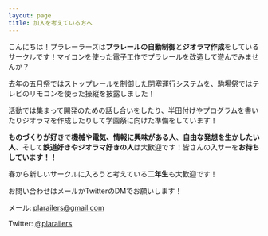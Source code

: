```yaml
---
layout: page
title: 加入を考えている方へ
---
```


こんにちは！プラレーラーズは**プラレールの自動制御**と**ジオラマ作成**をしているサークルです！マイコンを使った電子工作でプラレールを改造して遊んでみませんか？

去年の五月祭ではストップレールを制御した閉塞運行システムを、駒場祭ではテレビのリモコンを使った操縦を披露しました！

活動では集まって開発のための話し合いをしたり、半田付けやプログラムを書いたりジオラマを作成したりして学園祭に向けた準備をしています！

**ものづくりが好き**で**機械や電気、情報に興味がある人**、**自由な発想を生かしたい人**、そして**鉄道好きやジオラマ好きの人**は大歓迎です！皆さんの入サーを**お待ちしています！！**

春から新しいサークルに入ろうと考えている**二年生**も大歓迎です！

お問い合わせはメールかTwitterのDMでお願いします！

メール: [plarailers@gmail.com](mailto:plarailers@gmail.com)

Twitter: [@plarailers](https://twitter.com/plarailers)
